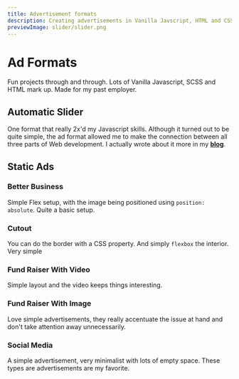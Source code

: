 ```yaml
---
title: Advertisement formats
description: Creating advertisements in Vanilla Javscript, HTML and CSS
previewImage: slider/slider.png
---
```


# Ad Formats

Fun projects through and through. Lots of Vanilla Javascript, SCSS and HTML mark up. Made for my past employer.

## Automatic Slider

One format that really 2x'd my Javascript skills. Although it turned out to be quite simple, the ad format allowed me to make the connection between all three parts of Web development.
I actually wrote about it more in my **<a href="/blog/automated-slider">blog</a>**.

<dynamic-image filename="slider/slider.png"></dynamic-image>

## Static Ads

### Better Business

Simple Flex setup, with the image being positioned using `position: absolute`. Quite a basic setup.

<!-- <dynamic-image filename="adformatimgs/better-business.png"></dynamic-image> -->

### Cutout

You can do the border with a CSS property. And simply `flexbox` the interior. Very simple

<dynamic-image filename="adformatimgs/cutout.png"></dynamic-image>

### Fund Raiser With Video

Simple layout and the video keeps things interesting.

<dynamic-image filename="adformatimgs/funder-raiser.png"></dynamic-image>

### Fund Raiser With Image

Love simple advertisements, they really accentuate the issue at hand and don't take attention away unnecessarily.

<dynamic-image filename="adformatimgs/funder-raiser-with-image.png"></dynamic-image>

### Social Media

A simple advertisement, very minimalist with lots of empty space. These types are advertisements are my favorite.

<dynamic-image filename="adformatimgs/social-media.png"></dynamic-image>
